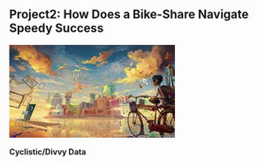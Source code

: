 ## **Project2: How Does a Bike-Share Navigate Speedy Success**
![](/assets:img/images.jpeg)

**Cyclistic/Divvy Data**

